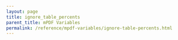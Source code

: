 ```yaml
---
layout: page
title: ignore_table_percents
parent_title: mPDF Variables
permalink: /reference/mpdf-variables/ignore-table-percents.html
---
```


<div id="bpmbook" class="bpmbook" style="direction:ltr;">

